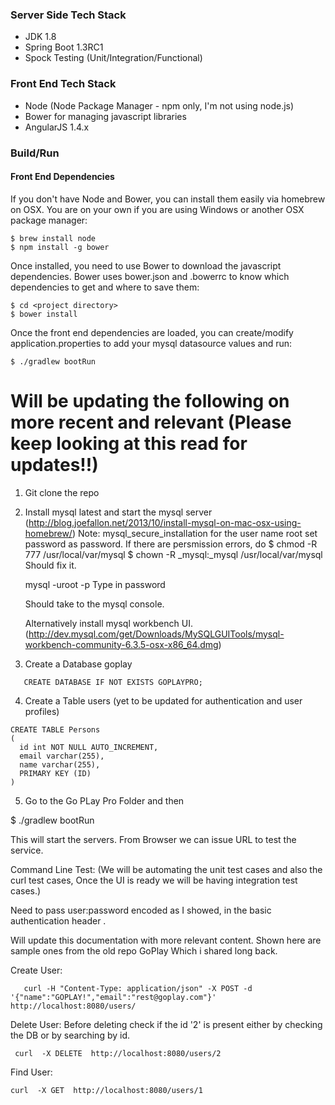 ### Server Side Tech Stack
* JDK 1.8
* Spring Boot 1.3RC1
* Spock Testing (Unit/Integration/Functional)

### Front End Tech Stack
* Node (Node Package Manager - npm only, I'm not using node.js)
* Bower for managing javascript libraries
* AngularJS 1.4.x

### Build/Run

#### Front End Dependencies

If you don't have Node and Bower, you can install them easily via homebrew on OSX. You are on your own if you are using Windows or another OSX package manager:
```
$ brew install node
$ npm install -g bower
```

Once installed, you need to use Bower to download the javascript dependencies. Bower uses bower.json and .bowerrc to know which dependencies to get and where to save them:
```
$ cd <project directory>
$ bower install
```

Once the front end dependencies are loaded, you can create/modify application.properties to add your mysql datasource values and run:
```
$ ./gradlew bootRun
```


# Will be updating the following on more recent and relevant  (Please keep looking at this read for updates!!)
1) Git clone the repo 

2) Install mysql latest and start the mysql server (http://blog.joefallon.net/2013/10/install-mysql-on-mac-osx-using-homebrew/)
   Note: 
      mysql_secure_installation    for the user name root set password as password. 
      If there are persmission errors,  do 
         $ chmod -R 777 /usr/local/var/mysql
         $ chown -R _mysql:_mysql /usr/local/var/mysql
    Should fix it.
    
    mysql -uroot -p 
    Type in password 
    
    Should take to the mysql console. 
    
    Alternatively install mysql workbench UI.
     (http://dev.mysql.com/get/Downloads/MySQLGUITools/mysql-workbench-community-6.3.5-osx-x86_64.dmg)

3) Create a Database goplay 
```
   CREATE DATABASE IF NOT EXISTS GOPLAYPRO; 
```

4) Create a Table users  (yet  to be updated for authentication and user profiles)

```
CREATE TABLE Persons
(
  id int NOT NULL AUTO_INCREMENT,
  email varchar(255),
  name varchar(255),
  PRIMARY KEY (ID)
)
```

5) Go to the Go PLay Pro  Folder and then

$ ./gradlew bootRun

This will start the servers. From Browser we can issue URL to test the service. 

Command Line Test:  (We will be automating the unit test cases and also the curl test cases, Once the UI is ready we will be having integration test cases.)

Need to pass user:password   encoded as I showed, in the basic authentication header . 

Will update this documentation with more relevant content. Shown here are sample ones from the old repo GoPlay Which i shared long back. 

Create User: 
```
   curl -H "Content-Type: application/json" -X POST -d '{"name":"GOPLAY!","email":"rest@goplay.com"}' http://localhost:8080/users/
```

Delete User: 
  Before deleting check if the id '2' is present either by checking the DB or by searching by id. 

```
 curl  -X DELETE  http://localhost:8080/users/2
```

Find User: 

```
curl  -X GET  http://localhost:8080/users/1
```


